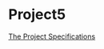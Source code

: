 
# Project5

[The Project Specifications](https://tligorio.github.io/projects/project5/Project-5.html)
